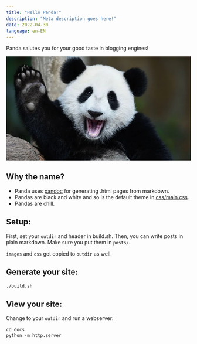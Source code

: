 ```yaml
---
title: "Hello Panda!"
description: "Meta description goes here!"
date: 2022-04-30
language: en-EN
---
```


Panda salutes you for your good taste in blogging engines!

![Panda waving at you](images/panda.webp)

## Why the name?

* Panda uses [pandoc](https://github.com/pandoc) for generating .html pages from markdown.
* Pandas are black and white and so is the default theme in [css/main.css](css/main.css).
* Pandas are chill.

## Setup:

First, set your `outdir` and header in build.sh. Then, you can write posts in plain markdown. Make sure you put them in `posts/`.

`images` and `css` get copied to `outdir` as well.

## Generate your site:
    
    ./build.sh

## View your site:

Change to your `outdir` and run a webserver:

    cd docs
    python -m http.server
